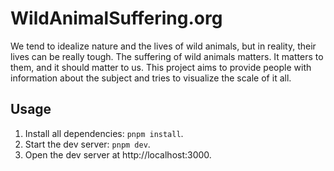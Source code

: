 # WildAnimalSuffering.org

We tend to idealize nature and the lives of wild animals, but in reality, their
lives can be really tough. The suffering of wild animals matters. It matters to
them, and it should matter to us. This project aims to provide people with
information about the subject and tries to visualize the scale of it all.

## Usage

1. Install all dependencies: `pnpm install`.
1. Start the dev server: `pnpm dev`.
1. Open the dev server at http://localhost:3000.
